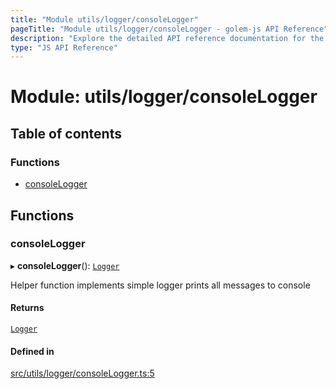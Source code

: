 ```yaml
---
title: "Module utils/logger/consoleLogger"
pageTitle: "Module utils/logger/consoleLogger - golem-js API Reference"
description: "Explore the detailed API reference documentation for the Module utils/logger/consoleLogger within the golem-js SDK for the Golem Network."
type: "JS API Reference"
---
```

# Module: utils/logger/consoleLogger

## Table of contents

### Functions

- [consoleLogger](utils_logger_consoleLogger#consolelogger)

## Functions

### consoleLogger

▸ **consoleLogger**(): [`Logger`](../interfaces/utils_logger_logger.Logger)

Helper function implements simple logger prints all messages to console

#### Returns

[`Logger`](../interfaces/utils_logger_logger.Logger)

#### Defined in

[src/utils/logger/consoleLogger.ts:5](https://github.com/golemfactory/golem-js/blob/627e370/src/utils/logger/consoleLogger.ts#L5)
